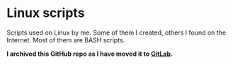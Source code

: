 # Linux scripts

Scripts used on Linux by me. Some of them I created, others I found on the Internet. Most of them are BASH scripts.

**I archived this GitHub repo as I have moved it to [GitLab](https://gitlab.com/tukusejssirs/lnx_scripts).**
